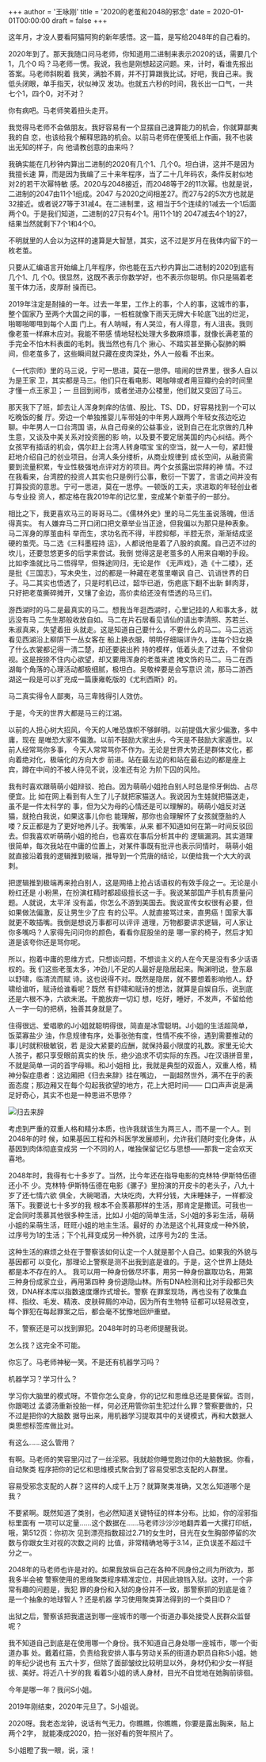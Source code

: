 +++
author = '王咏刚'
title = '2020的老茧和2048的邪念'
date = 2020-01-01T00:00:00
draft = false
+++

这年月，才没人要看阿猫阿狗的新年感悟。这一篇，是写给2048年的自己看的。

2020年到了。那天我随口问马老师，你知道用二进制来表示2020的话，需要几个1，几个0
吗？马老师一愣。我说，我也是刚想起这问题。来，计时，看谁先报出答案。马老师斜睨着
我笑，满脸不屑，并不打算跟我比试。好吧，我自己来。我低头闭眼，单手指天，状似神汉
发功。也就五六秒的时间，我长出一口气，一共七个1，四个0，对不对？

你有病吧。马老师笑着扭头走开。

我觉得马老师不会做朋友。我好容易有一个显摆自己速算能力的机会，你就算鄙夷我的自
恋，也该给我个解释思路的机会。以前马老师在便笺纸上作画，我不也装出无知的样子，向
他请教创意的由来吗？

我确实能在几秒钟内算出二进制的2020有几个1、几个0。坦白讲，这并不是因为我擅长速
算，而是因为我编了三十来年程序，当了二十几年码农，条件反射似地对2的若干次幂特敏
感。2020与2048接近，而2048等于2的11次幂。也就是说，二进制的2047由11个1组成。2047
与2020之间相差27。而27与2的5次方也就是32接近。或者说27等于31减4。在二进制里，这
相当于5个连续的1减去一个1后面两个0。于是我们知道，二进制的27只有4个1。用11个1的
2047减去4个1的27，结果当然就剩下7个1和4个0。

不明就里的人会以为这样的速算是大智慧，其实，这不过是岁月在我体内留下的一枚老茧。

只要从汇编语言开始编上几年程序，你也能在五六秒内算出二进制的2020到底有几个1、几
个0。很显然，这既不表示你数学好，也不表示你聪明。你只是隔着老茧干体力活，皮厚耐
操而已。

2019年注定是耐操的一年。过去一年里，工作上的事，个人的事，这城市的事，整个国家乃
至两个大国之间的事，一桩桩就像下雨天无牌大卡轮底飞出的烂泥，啪唧啪唧甩到每个人面
门上。有人呐喊，有人哭泣，有人得意，有人沮丧。我则像老茧一样麻木应对。我能不带感
情地轻松处理大多数麻烦事，就像长满老茧的手完全不怕木料表面的毛刺。我当然也有几个
揪心、不踏实甚至撕心裂肺的瞬间，但老茧多了，这些瞬间就只藏在皮肉深处，外人一般看
不出来。

《一代宗师》里的马三说，宁可一思进，莫在一思停。喧闹的世界里，很多人自以为是王家
卫，其实都是马三。他们只在看电影、喝咖啡或者用豆瓣约会的时间里才懂一点王家卫；一
旦回到闹市，或者坐进办公楼里，他们就又变回了马三。

那天我下了班，卸去让人浑身刺痒的估值、股比、TS、DD，好容易找到一个可以吃晚饭的餐
厅。旁边一个单独推婴儿车带娃的中年男人跟两个年轻女孩边吃边聊。中年男人一口台湾国
语，从自己母亲的公益事业，说到自己在北京做的几种生意，又谈及中美关系对投资圈的影
响，以及要不要定居美国的内心纠结。两个女孩罕有插话的机会，偶尔赶上台湾人转身喂宝
宝的空当，就一人一句，紧赶慢赶地介绍自己的创业项目。台湾人条分缕析，从商业规律到
成长空间，从融资需要到流量积累，专业性极强地点评对方的项目。两个女孩露出崇拜的神
情。不过在我看来，台湾腔的投资人其实也只是例行公事，敷衍一下罢了，言语之间并没有
打算投资的意思。宁可一思进，莫在一思停。一顿饭的工夫，求进取的年轻创业者与专业投
资人，都定格在我2019年的记忆里，变成某个新茧子的一部分。

相比之下，我更喜欢马三的哥哥马二。《儒林外史》里的马二先生虽说落魄，但活得真实。
有人嫌弃马二开口闭口把文章举业当正途，但我偏以为那只是种表象。马二浑身的厚茧由科
举而生，求功名而不得，半腔抑郁，半腔无奈，渐渐结成坚硬的茧壳。马二选《三科墨程持
运》，人都说他是着了八股的疯魔。自己迈不过的坎儿，还要忽悠更多的后学来尝试。我倒
觉得这是老茧多的人用来自嘲的手段。比如李渔就比马二悟得早，但殊途同归，无论是作
《无声戏》，造《十二楼》，还是批《三国志》，写未央生，过的都是一种藏在老茧里嘲讽
自己、讥诮世界的日子。马二其实也悟透了，只是时机已过，韶华已逝，伤疤底下翻不出新
鲜肉芽，只好把老茧撕碎摊开，又镶了金边，高价卖给还没有悟透的马三们。

游西湖时的马二是最真实的马二。想我当年逛西湖时，心里记挂的人和事太多，就远没有马
二先生那般收放自如。马二在片石居看见请仙的请出李清照、苏若兰、朱淑真来，失望着扭
头就走。这是知道自己要什么，不要什么的马二。马二远远看见西湖沿上柳阴下一丛女客在
船上换衣服，明明仔细端详许久，连每个妇女换了什么衣裳都记得一清二楚，却还要装出矜
持的模样，低着头走了过去，不曾仰视。这是按捺不住内心欲望，却又要用浑身的老茧来遮
掩文饰的马二。马二在西湖每个角落的心理活动都极细腻，极坦白。吴敬梓要是会写意识
流，那马二游西湖这一段是可以扩充成一篇康雍乾版的《尤利西斯》的。

马二真实得令人鄙夷，马三卑贱得引人效仿。

于是，今天的世界大都是马三的江湖。

以前的人担心树大招风，今天的人唯恐旗帜不够鲜明。以前提倡大家少偏激，多中庸，现在
是唯恐大家不偏激。以前不鼓励大家出头，今天是不鼓励大家遁世。以前人经常骂你多事，
今天人常常骂你不作为。无论是世界大势还是群体文化，都向着绝对化，极端化的方向大步
前进。站在最左边的和站在最右边的都是座上宾，蹲在中间的不被人待见不说，没准还有沦
为阶下囚的风险。

我有时喜欢跟萌萌小姐辩驳、抢白。因为萌萌小姐抢白别人时总是伶牙俐齿、占尽便宜。比
如在网上看到有人生了儿子就把家猫送人。我说因为生娃就把猫送走，虽不是一件太科学的
事，但为父为母的心情还是可以理解的。萌萌小姐反对送猫，就抢白我说，如果这事儿你也
能理解，那你也会理解怀了女孩就堕胎的人喽？反正都是为了更好地养儿子。我嘴笨，从来
都不知道如何在第一时间反驳回去。但我喜欢听萌萌小姐的抢白，也喜欢在事后分析其中的
逻辑漏洞。其实道理很简单，每次我站在中庸的位置上，对某件事既有批评也表示同情时，
萌萌小姐就直接沿着我的逻辑推到极端，推导到一个荒唐的结论，以便给我一个大大的讽
刺。

把逻辑推到极端再来抢白别人，这是网络上抢占话语权的有效手段之一。无论是小粉红还是
小粉黑，在扮演杠精时都超级擅长这一手。我说某部国产手机有质量问题。人就说，太平洋
没有盖，你怎么不游到美国去。我说宣传女权很有必要，但如果做法偏激，反让男生少了应
有的公平。人就直接骂过来，直男癌！国家大事就更不敢插嘴。我倒是想说万事都可以评评
道理，万物都要讲求逻辑，可人家让你多嘴吗？人家得先问问你的颜色，看看你屁股坐的是
哪一家的椅子，然后才知道是该夸你还是骂你呢。

所以，抱着中庸的思维方式，只想谈问题，不想谈主义的人在今天是没有多少话语权的。我
们这些老茧太多，冲劲儿不足的人最好是隐居起来。陶渊明说，登东皋以舒啸，临清流而赋
诗。这也说得不对。既然是隐居，就不要想着影响他人。舒啸给谁听，赋诗给谁看呢？既然
有舒啸和赋诗的想法，就算是自娱自乐，说到底还是六根不净，六欲未泯。干脆放弃一切幻
想，吃好，睡好，不发声，不留给他人一字一句的把柄，独善其身就是了。

住得很远、爱唱歌的J小姐就聪明得很，简直是冰雪聪明。J小姐的生活超简单，饭菜寡盐少
油，作息规律有序，处事张弛有度，性情不疾不徐，遇到需要推动的事儿时就积极敏锐，若
是没大紧要的应酬，就保持最小限度的礼数。家里无论大人孩子，都只享受眼前真实的快
乐，绝少追求不切实际的东西。J在汉语拼音里，不就是简单一词的首字母嘛。和J小姐相
比，我就是典型的双面人，双重人格，精神分裂症患者：这边厢把《归去来辞》挂在嘴边，
一副超然世外，满不在乎的表面态度；那边厢又在每个勾起我欲望的地方，花上大把时间——
口口声声说是满足好奇心，其实不也是一种思进不思停？

![归去来辞](../guiqulai.jpg#center)

考虑到严重的双重人格和精分本质，也许我就该生为两三人，而不是一个人。到2048年的时
候，如果基因工程和外科医学发展顺利，允许我们随时变化身体，从基因到肉体彻底变成另
一个不同的人，唯独保留记忆与思想——那我一定会欢天喜地。

2048年时，我得有七十多岁了。当然，比今年还在指导电影的克林特·伊斯特伍德还小不
少。克林特·伊斯特伍德在电影《骡子》里扮演的开皮卡的老头子，八九十岁了还七情六欲
俱全，大碗喝酒，大块吃肉，大秤分钱，大床睡妹子，一样都没落下。我要说七十多岁的我
根本不会羡慕那样的生活，那肯定是撒谎。可我也一定会同时羡慕其他很多种生活，比如J
小姐的简单生活，S小姐的多彩生活，萌萌小姐的呆萌生活，旺旺小姐的地主生活。最好的
办法是这个礼拜变成一种外貌，过序号为1的生活；下个礼拜变成另一种外貌，过序号为2的
生活。

这种生活的麻烦之处在于警察该如何认定一个人就是那个人自己。如果我的外貌与基因都可
以变化，那理论上警察是测不出我到底是谁的。于是，这个世界上随处都是本不存在的人。
我可以用一种身份做尽坏事，用另一种身份赢取功名，用第三种身份成家立业，再用第四种
身份退隐山林。所有DNA检测和比对手段都已失效，DNA样本库以指数速度爆炸式增长。警察
在罪案现场，再也没有了收集血样、指纹、毛发、精液、皮肤碎屑的冲动，因为所有生物特
征都可以轻易改变，每个罪犯在每起罪案之后，都会毫不犹豫地回炉重塑。

不，警察还是可以找到罪犯。2048年时的马老师提醒我说。

怎么找？这完全不可能。

你忘了。马老师神秘一笑。不是还有机器学习吗？

机器学习？学习什么？

学习你大脑里的模式呀。不管你怎么变身，你的记忆和思维总还是要保留。否则，你跟喝过
孟婆汤重新投胎一样，何必还用管你前生犯过什么罪？警察要做的，只不过是把你的大脑数
据导出来，用机器学习提取其中的关键模式，再和大数据人类思想标签库做比对。

有这么……这么管用？

有啊。马老师的笑容里闪过了一丝淫邪。我就趁你睡觉跑过你的大脑数据。你看，自动聚类
程序把你的记忆和思维模式聚合到了容易受邪念支配的人群里。

容易受邪念支配的人群？这样的人成千上万？就算聚类准确，又怎么知道哪个是我？

不要紧啊。既然知道了类别，也必然知道关键特征的样本分布。比如，你的淫邪指标里面有
一项可以定量……这个数据在……马老师沙沙沙地翻弄着一大摞打印纸，哦，第512页：你初次
见到漂亮指数超过2.71的女生时，目光在女生胸部停留的次数与你跟女生对视的次数之间的
比值，非常精确地等于3.14，正负误差不超过千分之一。

2048年的马老师也许是对的。如果我放纵自己在各种不同身份之间为所欲为，那我多半会被
警察使用的思维聚类程序精准定位，并因此锒铛入狱。这时，一个非常有趣的问题是，我犯
罪的身份和入狱的身份并不一致，那警察抓的到底是谁？是一个抽象的地球智人？还是机器
学习使用聚类算法得到的一个类目ID？

出狱之后，警察该把我遣送到哪一座城市的哪一个街道办事处接受人民群众监督呢？

我不知道自己到底是在使用哪一个身份。我不知道自己身处哪一座城市，哪一个街道办事
处。戴着红箍，负责给我安排人事与劳动关系的街道办职员自称S小姐。她的年纪少说也有
五六十岁，但除了面部皱纹比较明显以外，身材仍和少女一样挺拔、美好。将近八十岁的我
看着S小姐的诱人身材，目光不自觉地在她胸前徘徊。

今年是哪一年？我问S小姐。

2019年刚结束，2020年元旦了。S小姐说。

2020呀。我老态龙钟，说话有气无力。你瞧瞧，你瞧瞧，你要是露出胸来，贴上两个2字，
就能凑成2020，拍一张好看的贺年照片了。

S小姐瞪了我一眼，说，滚！
